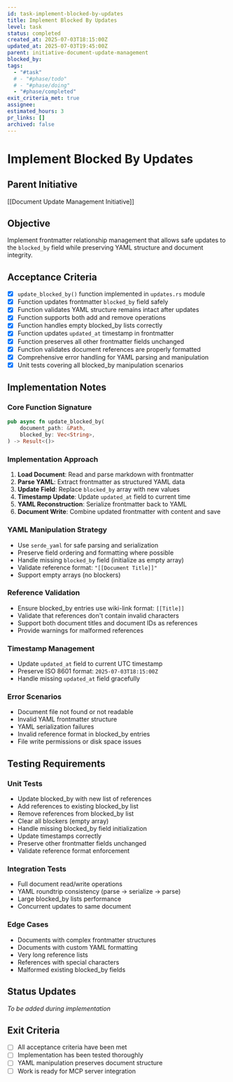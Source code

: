 ```yaml
---
id: task-implement-blocked-by-updates
title: Implement Blocked By Updates
level: task
status: completed
created_at: 2025-07-03T18:15:00Z
updated_at: 2025-07-03T19:45:00Z
parent: initiative-document-update-management
blocked_by: 
tags:
  - "#task"
  # - "#phase/todo"
  # - "#phase/doing"
  - "#phase/completed"
exit_criteria_met: true
assignee: 
estimated_hours: 3
pr_links: []
archived: false
---
```


# Implement Blocked By Updates

## Parent Initiative
[[Document Update Management Initiative]]

## Objective
Implement frontmatter relationship management that allows safe updates to the `blocked_by` field while preserving YAML structure and document integrity.

## Acceptance Criteria
- [x] `update_blocked_by()` function implemented in `updates.rs` module
- [x] Function updates frontmatter `blocked_by` field safely
- [x] Function validates YAML structure remains intact after updates
- [x] Function supports both add and remove operations
- [x] Function handles empty blocked_by lists correctly
- [x] Function updates `updated_at` timestamp in frontmatter
- [x] Function preserves all other frontmatter fields unchanged
- [x] Function validates document references are properly formatted
- [x] Comprehensive error handling for YAML parsing and manipulation
- [x] Unit tests covering all blocked_by manipulation scenarios

## Implementation Notes

### Core Function Signature
```rust
pub async fn update_blocked_by(
    document_path: &Path,
    blocked_by: Vec<String>,
) -> Result<()>
```

### Implementation Approach
1. **Load Document**: Read and parse markdown with frontmatter
2. **Parse YAML**: Extract frontmatter as structured YAML data
3. **Update Field**: Replace `blocked_by` array with new values
4. **Timestamp Update**: Update `updated_at` field to current time
5. **YAML Reconstruction**: Serialize frontmatter back to YAML
6. **Document Write**: Combine updated frontmatter with content and save

### YAML Manipulation Strategy
- Use `serde_yaml` for safe parsing and serialization
- Preserve field ordering and formatting where possible
- Handle missing `blocked_by` field (initialize as empty array)
- Validate reference format: `"[[Document Title]]"`
- Support empty arrays (no blockers)

### Reference Validation
- Ensure blocked_by entries use wiki-link format: `[[Title]]`
- Validate that references don't contain invalid characters
- Support both document titles and document IDs as references
- Provide warnings for malformed references

### Timestamp Management
- Update `updated_at` field to current UTC timestamp
- Preserve ISO 8601 format: `2025-07-03T18:15:00Z`
- Handle missing `updated_at` field gracefully

### Error Scenarios
- Document file not found or not readable
- Invalid YAML frontmatter structure
- YAML serialization failures
- Invalid reference format in blocked_by entries
- File write permissions or disk space issues

## Testing Requirements

### Unit Tests
- Update blocked_by with new list of references
- Add references to existing blocked_by list
- Remove references from blocked_by list
- Clear all blockers (empty array)
- Handle missing blocked_by field initialization
- Update timestamps correctly
- Preserve other frontmatter fields unchanged
- Validate reference format enforcement

### Integration Tests
- Full document read/write operations
- YAML roundtrip consistency (parse → serialize → parse)
- Large blocked_by lists performance
- Concurrent updates to same document

### Edge Cases
- Documents with complex frontmatter structures
- Documents with custom YAML formatting
- Very long reference lists
- References with special characters
- Malformed existing blocked_by fields

## Status Updates
*To be added during implementation*

## Exit Criteria
- [ ] All acceptance criteria have been met
- [ ] Implementation has been tested thoroughly
- [ ] YAML manipulation preserves document structure
- [ ] Work is ready for MCP server integration